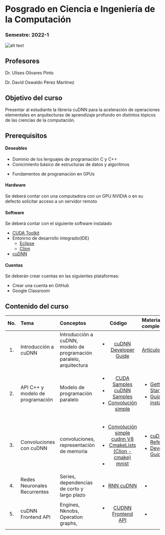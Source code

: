 # Posgrado en Ciencia e Ingeniería de la Computación 

###  Semestre: 2022-1

![alt text](https://github.com/ulises1229/DL_cuDNN_2022-1/raw/36b4a4732d1e8d4a813881c4f9dfde41e6ee11c4/figs/bg.png)


## Profesores
 Dr. Ulises Olivares Pinto
 
 Dr. David Oswaldo Pérez Martínez

## Objetivo del curso
Presentar al estudiante la librería cuDNN para la aceleración de operaciones elementales en arquitecturas de aprendizaje profundo en distintos tópicos de las ciencias de la computación. 


## Prerequisitos
#### Deseables
+ Dominio de los lenguajes de programación C y C++ 
+ Conicimiento básico de estructuras de datos y algoritmos
* Fundamentos de programación en GPUs

#### Hardware
Se deberá contar con una computadora con un GPU NVIDIA o en su defecto solicitar acceso a un servidor remoto


#### Software
Se deberá contar con el siguiente software instalado 

  + [CUDA Toolkit](https://developer.nvidia.com/cuda-toolkit)
  + Entonrno de desarrollo integrado(IDE)
    - [Eclipse](https://developer.nvidia.com/nsight-eclipse-edition)
    - [Clion](https://www.jetbrains.com/es-es/clion/)
  + [cuDNN](https://developer.nvidia.com/cudnn)
    

#### Cuentas
Se deberán crear cuentas en las siguientes plataformas:
  + Crear una cuenta en GitHub
  + Google Classroom
  
## Contenido del curso

<table>
<thead>
<tr>
<th style="text-align:center">No.</th>
<th style="text-align:left">Tema</th>
<th style="text-align:left">Conceptos</th>
<th style="text-align:center">Código</th>
<th style="text-align:left">Material complementario</th>
</tr>
</thead>
<tbody>
<tr>
<td style="text-align:center">1.</td>
<td style="text-align:left">Introducción a cuDNN</td>
<td style="text-align:left">Introducción a cuDNN, modelo de programación paralelo, arquitectura</td>
<td style="text-align:center"><ul> <li><a href="https://docs.nvidia.com/deeplearning/cudnn/developer-guide/index.html">cuDNN Developer Guide</a></li></ul></td>
<td style="text-align:left"><a href="https://arxiv.org/abs/1410.0759">Artículo seminal</a></td>
</tr>
<tr>
<td style="text-align:center">2.</td>
<td style="text-align:left">API C++ y modelo de programación</td>
<td style="text-align:left">Modelo de programación paralelo</td>
<td style="text-align:center"><ul> <li><a href="/code/cuda_samples_v11.4/Samples">CUDA Samples</a></li><li><a href="/code/cudnn_samples_v8">cuDNN Samples</a></li> <li><a href="code/simple_convolution/conv.cu">Convolución simple</a></li></ul></td>
<td style="text-align:left"><ul> <li> <a href="https://docs.nvidia.com/deeplearning/cudnn/index.html">Getting Started</a></li> <li><a href="https://docs.nvidia.com/deeplearning/cudnn/install-guide/index.html">Guía de instalación</a> </li> </ul></td>
</tr>
<tr>
<td style="text-align:center">3.</td>
<td style="text-align:left">Convoluciones con cuDNN</td>
<td style="text-align:left">convoluciones, representación de memoria</td>
<td style="text-align:center"><ul> <li><a href="code/simple_conv_cudnn_v8/conv.cu">Convolución simple cudnn V8</a></li> <li><a href="code/simple_conv_cudnn_v8/CMakeLists.txt">CmakeLists (Clion - cmake)</a></li> <li><a href="code/cudnn_samples_v8/mnistCUDNN">mnist</a></li> </ul></td>
<td style="text-align:left"><ul> <li><a href="https://docs.nvidia.com/deeplearning/cudnn/api/index.html">cuDNN API Reference</a> <li> <a href="https://docs.nvidia.com/deeplearning/cudnn/developer-guide/index.html">Developer Guide</a></li></ul></td>
</tr>
<tr>
<td style="text-align:center">4.</td>
<td style="text-align:left">Redes Neuronales Recurrentes</td>
<td style="text-align:left">Series, dependencias de corto y largo plazo</td>
<td style="text-align:center"><ul> <li><a href="code/cudnn_samples_v8/RNN/RNN_example.cu">RNN cuDNN</a> </ul></td>
<td style="text-align:left"><ul> <li> </li></ul></td>
</tr>
<tr>
<td style="text-align:center">5.</td>
<td style="text-align:left">cuDNN Frontend API</td>
<td style="text-align:left">Engines, Nknobs, Operation graphs,</td>
<td style="text-align:center"><ul> <li><a href="https://github.com/NVIDIA/cudnn-frontend">CUDNN Frontend API</a> </ul></td>
<td style="text-align:left"><ul> <li> </li></ul></td>




